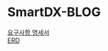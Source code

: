 # SmartDX-BLOG
[요구사항 명세서](https://docs.google.com/document/d/1k2rhT-9W6BBqGIfcInAHDWQGgG9-1DuzwjFr4yl_soI/edit)  
[ERD](https://www.erdcloud.com/d/jRLjZufvPWQ5eqjmG)
